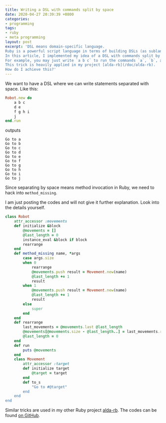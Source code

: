 ```yaml
---
title: Writing a DSL with commands split by space
date: 2020-04-27 20:39:39 +0800
categories:
- programming
tags:
- ruby
- meta programming
layout: post
excerpt: 'DSL means domain-specific language.
Ruby is a powerful script language in terms of building DSLs (as sublanguages of Ruby).
In this article, I implemented my idea of a DSL with commands split by space.
For example, you may just write `a b c` to run the commands `a`, `b`, and `c` one after another!
This trick is heavily applied in my project [alda-rb](/doc/alda-rb).
How do I achieve this?'
---
```


We want to have a DSL where we can write statements separated with space.
Like this:

```ruby
Robot.new do
	a b c
	d e
	f g h i
	j
end.run
```

<p class="no-indent">
outputs
</p>

```plain
Go to a
Go to b
Go to c
Go to d
Go to e
Go to f
Go to g
Go to h
Go to i
Go to j
```

Since separating by space means method invocation in Ruby,
we need to hack into `method_missing`.

I am just posting the codes and will not give it further explanation.
Look into the details yourself.

```ruby
class Robot
	attr_accessor :movements
	def initialize &block
		@movements = []
		@last_length = 0
		instance_eval &block if block
		rearrange
	end
	def method_missing name, *args
		case args.size
		when 0
			rearrange
			@movements.push result = Movement.new(name)
			@last_length += 1
			result
		when 1
			@movements.push result = Movement.new(name)
			@last_length += 1
			result
		else
			super
		end
	end
	def rearrange
		last_movements = @movements.last @last_length
		@movements[@movements.size - @last_length..] = last_movements.reverse
		@last_length = 0
	end
	def run
		puts @movements
	end
	class Movement
		attr_accessor :target
		def initialize target
			@target = target
		end
		def to_s
			"Go to #@target"
		end
	end
end
```

Similar tricks are used in my other Ruby project [alda-rb](/doc/alda-rb/).
The codes can be found
[on GitHub](https://github.com/UlyssesZh/alda-rb).
